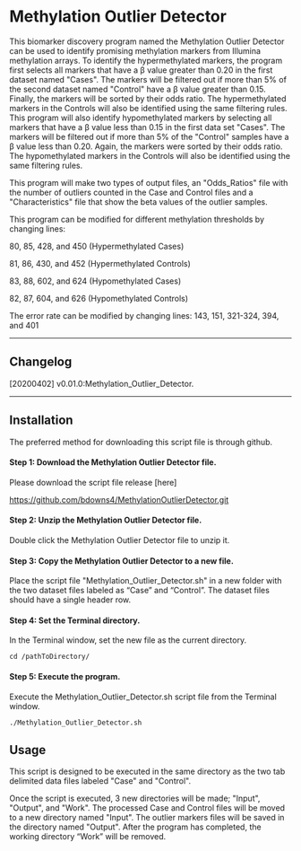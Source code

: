 Methylation Outlier Detector 
=======
This biomarker discovery program named the Methylation Outlier Detector can be used to identify promising methylation markers from Illumina methylation arrays. To identify the hypermethylated markers, the program first selects all markers that have a β value greater than 0.20 in the first dataset named "Cases". The markers will be filtered out if more than 5% of the second dataset named "Control" have a β value greater than 0.15. Finally, the markers will be sorted by their odds ratio. The hypermethylated markers in the Controls will also be identified using the same filtering rules.
This program will also identify hypomethylated markers by selecting all markers that have a β value less than 0.15 in the first data set "Cases". The markers will be filtered out if more than 5% of the "Control" samples have a β value less than 0.20. Again, the markers were sorted by their odds ratio. The hypomethylated markers in the Controls will also be identified using the same filtering rules.

This program will make two types of output files, an "Odds_Ratios" file with the number of outliers counted in the Case and Control files and a "Characteristics" file that show the beta values of the outlier samples.

This program can be modified for different methylation thresholds by changing lines:

80, 85, 428, and 450 (Hypermethylated Cases)

81, 86, 430, and 452 (Hypermethylated Controls)

83, 88, 602, and 624 (Hypomethylated Cases)

82, 87, 604, and 626 (Hypomethylated Controls)

The error rate can be modified by changing lines:
143, 151, 321-324, 394, and 401

---

## Changelog
[20200402] v0.01.0:Methylation_Outlier_Detector.

---

## Installation

The preferred method for downloading this script file is through github.


#### Step 1: Download the Methylation Outlier Detector file.

Please download the script file release [here] 

https://github.com/bdowns4/MethylationOutlierDetector.git

#### Step 2: Unzip the Methylation Outlier Detector file.
Double click the Methylation Outlier Detector file to unzip it.

#### Step 3: Copy the Methylation Outlier Detector to a new file.

Place the script file "Methylation_Outlier_Detector.sh" in a new folder with the two dataset files labeled as “Case” and “Control”. The dataset files should have a single header row.

#### Step 4: Set the Terminal directory.

In the Terminal window, set the new file as the current directory.

```
cd /pathToDirectory/
```
#### Step 5: Execute the program.

Execute the Methylation_Outlier_Detector.sh script file from the Terminal window.

```
./Methylation_Outlier_Detector.sh
```


## Usage

This script is designed to be executed in the same directory as the two tab delimited data files labeled "Case" and "Control". 

Once the script is executed, 3 new directories will be made; "Input", "Output", and "Work".
The processed Case and Control files will be moved to a new directory named "Input".
The outlier markers files will be saved in the directory named "Output".
After the program has completed, the working directory “Work” will be removed.
